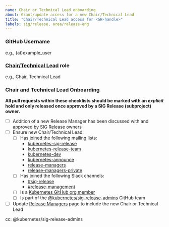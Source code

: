 ```yaml
---
name: Chair or Technical Lead onboarding
about: Grant/update access for a new Chair/Technical Lead
title: "Chair/Technical Lead access for <GH-handle>"
labels: sig/release, area/release-eng
---
```


### GitHub Username

e.g., (at)example_user

### [Chair/Technical Lead](https://git.k8s.io/sig-release/lead/onboarding.md) role

e.g., Chair, Technical Lead

### Chair and Technical Lead Onboarding

**All pull requests within these checklists should be marked with an _explicit_
hold and only released once approved by a SIG Release (subproject) owner.**

- [ ] Addition of a new Release Manager has been discussed with and approved by
      SIG Release owners
- [ ] Ensure new Chair/Technical Lead:
  - [ ] Has joined the following mailing lists:
    - [kubernetes-sig-release](https://groups.google.com/forum/#!forum/kubernetes-sig-release)
    - [kubernetes-release-team](https://groups.google.com/forum/#!forum/kubernetes-release-team)
    - [kubernetes-dev](https://groups.google.com/forum/#!forum/kubernetes-dev)
    - [kubernetes-announce](https://groups.google.com/forum/#!forum/kubernetes-announce)
    - [release-managers](https://groups.google.com/a/kubernetes.io/forum/#!forum/release-managers)
    - [release-managers-private](https://groups.google.com/a/kubernetes.io/forum/#!forum/release-managers-private)
  - [ ] Has joined the following Slack channels:
    - [#sig-release](https://kubernetes.slack.com/messages/C2C40FMNF)
    - [#release-management](https://kubernetes.slack.com/messages/CJH2GBF7Y)
  - [ ] Is a [Kubernetes GitHub org member](https://github.com/kubernetes/community/blob/master/community-membership.md#member)
  - [ ] Is part of the [@kubernetes/sig-release-admins](https://github.com/orgs/kubernetes/teams/sig-release-admins) GitHub team
- [ ] Update [Release Managers](https://git.k8s.io/sig-release/release-managers.md) page to include the new Chair or Technical Lead

<!--
Uncomment the appropriate checklist for the Chair/Technical Lead role the new candidate will hold.

As you work through the checklist, use the following PRs as guides:
- k/sig-release: https://github.com/kubernetes/sig-release/pull/868
- k/org: https://github.com/kubernetes/org/pull/1440
- k/release: https://github.com/kubernetes/release/pull/950
- k/k8s.io: https://github.com/kubernetes/k8s.io/pull/481
- k/test-infra: https://github.com/kubernetes/test-infra/pull/15465
- k/community: https://github.com/kubernetes/community/pull/4284
-->

<!--
### Chair/Technical Lead

- [ ] Chair/Technical Lead has agreed to abide by the guidelines set forth in
  the [Security Release
  Process](https://git.k8s.io/security/security-release-process.md),
  specifically the embargo on CVE communications.
  (This must be done as an issue comment by the incoming Chair/Technical Lead.)
- [ ] Update GitHub teams [(`kubernetes/org`)](https://git.k8s.io/org/config/kubernetes/sig-release/teams.yaml)
  - `milestone-maintainers`
  - `release-engineering`
  - `release-managers`
  - `sig-release-admins`
- [ ] Update `OWNERS`
  - [ ] `kubernetes/sig-release` `OWNERS_ALIASES`
    - Add entry in the `sig-release-leads` section
  - [ ] `kubernetes/release` `OWNERS_ALIASES`
    - Add entry in the `sig-release-leads` section
  - [ ] `kubernetes/test-infra` `OWNERS_ALIASES`
    - Add entry in the `sig-release-leads` section
  - [ ] `kubernetes/kubernetes` `OWNERS_ALIASES`
    - Add entry in the `sig-release-approvers` section
  - [ ] `kubernetes/k8s.io` `OWNERS_ALIASES`
    - Add entry in the `release-engineering-approvers` section
- [ ] Update `SECURITY_CONTACTS`
  - [ ] `kubernetes/release`
  - [ ] `kubernetes/sig-release`
- [ ] Update Google Groups/GCP IAM membership [(`kubernetes/k8s.io`)](https://git.k8s.io/k8s.io/groups/groups.yaml)
  - `leads` (members)
  - `k8s-infra-release-admins` (members)
  - `k8s-infra-release-editors` (members)
  - `release-comms` (owners)
  - `release-managers` (owners)
  - `release-managers-private` (owners)
- [ ] Manually grant permission to post on [kubernetes-announce](https://groups.google.com/forum/#!forum/kubernetes-announce)
- [ ] Manually add to the [Release Team Google Group](https://groups.google.com/forum/#!forum/kubernetes-release-team)
- [ ] Update Slack `release-managers` and `release-team-leads` User Group [(`kubernetes/community`)](https://git.k8s.io/community/communication/slack-config/sig-release/usergroups.yaml)
- [ ] Manually add to the [#release-private](https://kubernetes.slack.com/archives/GKEA5EL67) Slack channel
-->

cc: @kubernetes/sig-release-admins
